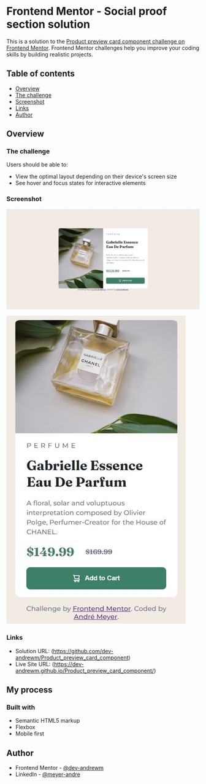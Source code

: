 # Frontend Mentor - Social proof section solution

This is a solution to the [Product preview card component challenge on Frontend Mentor](https://www.frontendmentor.io/challenges/product-preview-card-component-GO7UmttRfa). Frontend Mentor challenges help you improve your coding skills by building realistic projects. 

## Table of contents

- [Overview](#overview)
- [The challenge](#the-challenge)
- [Screenshot](#screenshot)
- [Links](#links)
- [Author](#author)

## Overview

### The challenge

Users should be able to:

- View the optimal layout depending on their device's screen size
- See hover and focus states for interactive elements

### Screenshot

![](screenshots/desktop.jpg)

![](screenshots/mobile.jpg)

### Links

- Solution URL: (https://github.com/dev-andrewm/Product_preview_card_component)
- Live Site URL: (https://dev-andrewm.github.io/Product_preview_card_component/)

## My process

### Built with

- Semantic HTML5 markup
- Flexbox
- Mobile first

## Author

- Frontend Mentor - [@dev-andrewm](https://www.frontendmentor.io/profile/dev-andrewm)
- LinkedIn - [@meyer-andre](https://www.linkedin.com/in/meyer-andre)
